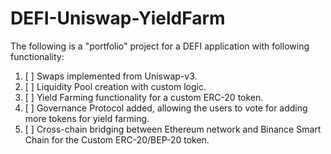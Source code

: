 # DEFI-Uniswap-YieldFarm

The following is a "portfolio" project for a DEFI application with following functionality:

  1. [ ] Swaps implemented from Uniswap-v3.
  2. [ ] Liquidity Pool creation with custom logic. 
  3. [ ] Yield Farming functionality for a custom ERC-20 token.
  4. [ ] Governance Protocol added, allowing the users to vote for adding more tokens for yield farming.
  5. [ ] Cross-chain bridging between Ethereum network and Binance Smart Chain for the Custom ERC-20/BEP-20 token.
